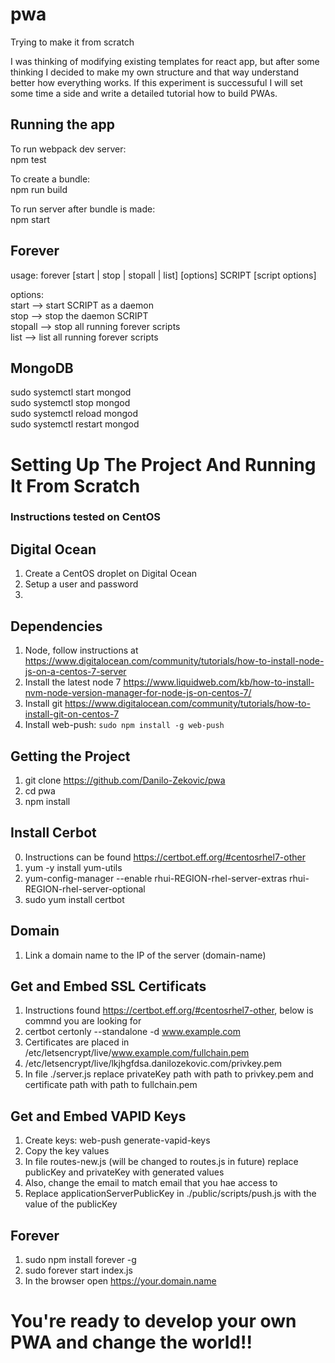 # pwa
Trying to make it from scratch

I was thinking of modifying existing templates for react app, but after some thinking
 I decided to make my own structure and that way understand better how everything works.
 If this experiment is successuful I will set some time a side and write a detailed tutorial
 how to build PWAs.

## Running the app
To run webpack dev server:   
  npm test

To create a bundle:   
  npm run build

To run server after bundle is made:   
  npm start


## Forever
 usage: forever [start | stop | stopall | list] [options] SCRIPT [script options]    

options:   
  start     -->  start SCRIPT as a daemon    
  stop      -->  stop the daemon SCRIPT    
  stopall   -->  stop all running forever scripts    
  list      -->  list all running forever scripts  


## MongoDB
sudo systemctl start mongod    
sudo systemctl stop mongod      
sudo systemctl reload mongod     
sudo systemctl restart mongod      

# Setting Up The Project And Running It From Scratch    
### Instructions tested on CentOS    

## Digital Ocean    
1. Create a CentOS droplet on Digital Ocean     
2. Setup a user and password    
3.    


## Dependencies    
1. Node, follow instructions at https://www.digitalocean.com/community/tutorials/how-to-install-node-js-on-a-centos-7-server
2. Install the latest node 7 https://www.liquidweb.com/kb/how-to-install-nvm-node-version-manager-for-node-js-on-centos-7/
3. Install git https://www.digitalocean.com/community/tutorials/how-to-install-git-on-centos-7
4. Install web-push: `sudo npm install -g web-push`


## Getting the Project
1. git clone https://github.com/Danilo-Zekovic/pwa    
2. cd pwa
3. npm install    

## Install Cerbot
0. Instructions can be found https://certbot.eff.org/#centosrhel7-other    
1. yum -y install yum-utils
2. yum-config-manager --enable rhui-REGION-rhel-server-extras rhui-REGION-rhel-server-optional
3. sudo yum install certbot

## Domain
1. Link a domain name to the IP of the server (domain-name)

## Get and Embed SSL Certificats
1. Instructions found https://certbot.eff.org/#centosrhel7-other, below is commnd you are looking for
2. certbot certonly --standalone -d www.example.com
3. Certificates are placed in /etc/letsencrypt/live/www.example.com/fullchain.pem
4. /etc/letsencrypt/live/lkjhgfdsa.danilozekovic.com/privkey.pem
5. In file ./server.js replace privateKey path with path to privkey.pem
  and certificate path with path to fullchain.pem

## Get and Embed VAPID Keys
1. Create keys: web-push generate-vapid-keys
2. Copy the key values
3. In file routes-new.js (will be changed to routes.js in future) replace publicKey and privateKey with generated values
4. Also, change the email to match email that you hae access to
5. Replace applicationServerPublicKey in ./public/scripts/push.js with the value of the publicKey

## Forever
1. sudo npm install forever -g
2. sudo forever start index.js
3. In the browser open https://your.domain.name

# You're ready to develop your own PWA and change the world!!
